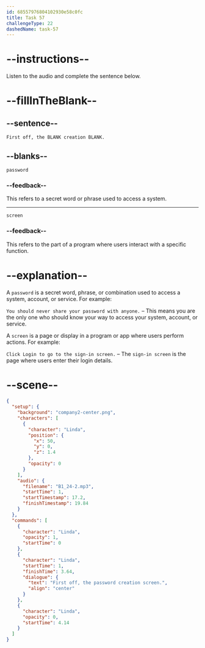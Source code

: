 ```yaml
---
id: 68557976804102930e58c0fc
title: Task 57
challengeType: 22
dashedName: task-57
---
```


<!-- (Audio) Linda: First off, the password creation screen. -->

# --instructions--

Listen to the audio and complete the sentence below.

# --fillInTheBlank--

## --sentence--

`First off, the BLANK creation BLANK.`

## --blanks--

`password`

### --feedback--

This refers to a secret word or phrase used to access a system.

---

`screen`

### --feedback--

This refers to the part of a program where users interact with a specific function.

# --explanation--

A `password` is a secret word, phrase, or combination used to access a system, account, or service. For example:

`You should never share your password with anyone.` – This means you are the only one who should know your way to access your system, account, or service.

A `screen` is a page or display in a program or app where users perform actions. For example:

`Click Login to go to the sign-in screen.` – The `sign-in screen` is the page where users enter their login details.

# --scene--

```json
{
  "setup": {
    "background": "company2-center.png",
    "characters": [
      {
        "character": "Linda",
        "position": {
          "x": 50,
          "y": 0,
          "z": 1.4
        },
        "opacity": 0
      }
    ],
    "audio": {
      "filename": "B1_24-2.mp3",
      "startTime": 1,
      "startTimestamp": 17.2,
      "finishTimestamp": 19.84
    }
  },
  "commands": [
    {
      "character": "Linda",
      "opacity": 1,
      "startTime": 0
    },
    {
      "character": "Linda",
      "startTime": 1,
      "finishTime": 3.64,
      "dialogue": {
        "text": "First off, the password creation screen.",
        "align": "center"
      }
    },
    {
      "character": "Linda",
      "opacity": 0,
      "startTime": 4.14
    }
  ]
}
```
